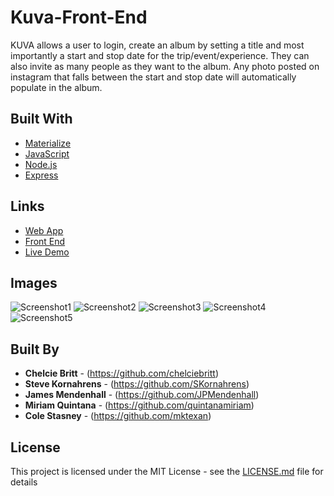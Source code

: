 # Kuva-Front-End

KUVA allows a user to login, create an album by setting a title and most importantly a start and stop date for the trip/event/experience. They can also invite as many people as they want to the album. Any photo posted on instagram that falls between the start and stop date will automatically populate in the album.

## Built With

* [Materialize](http://materializecss.com/)
* [JavaScript](https://www.javascript.com/)
* [Node.js](https://nodejs.org/en/)
* [Express](https://expressjs.com/)

## Links

* [Web App](https://kuva.fun/)
* [Front End](https://github.com/chelciebritt/Kuva-Front-End)
* [Live Demo](https://www.youtube.com/watch?v=9JQWpUZqYtA)

## Images

![Screenshot1](images/screenshot1.png "screenshots of app")
![Screenshot2](images/screenshot2.png "screenshots of app")
![Screenshot3](images/screenshot3.png "screenshots of app")
![Screenshot4](images/screenshot4.png "screenshots of app")
![Screenshot5](images/screenshot5.png "screenshots of app")



## Built By

* **Chelcie Britt** - (https://github.com/chelciebritt)
* **Steve Kornahrens** - (https://github.com/SKornahrens)
* **James Mendenhall** - (https://github.com/JPMendenhall)
* **Miriam Quintana** - (https://github.com/quintanamiriam)
* **Cole Stasney** - (https://github.com/mktexan)


## License

This project is licensed under the MIT License - see the [LICENSE.md](LICENSE.md) file for details
